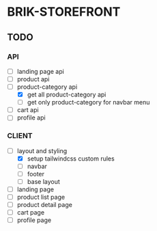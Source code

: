 # BRIK-STOREFRONT

## TODO

### API

- [ ] landing page api
- [ ] product api
- [ ] product-category api
  - [x] get all product-category api
  - [ ] get only product-category for navbar menu
- [ ] cart api
- [ ] profile api

### CLIENT

- [ ] layout and styling
  - [x] setup tailwindcss custom rules
  - [ ] navbar
  - [ ] footer
  - [ ] base layout
- [ ] landing page
- [ ] product list page
- [ ] product detail page
- [ ] cart page
- [ ] profile page
